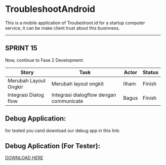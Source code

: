 # TroubleshootAndroid
This is a mobile application of Troubeshoot.id
for a startup computer service, it can be make client trust about this businness.

<hr>

## SPRINT 15
Now, continue to Fase 2 Development:

| Story                                  | Task                                       | Actor | Status   |
|----------------------------------------|---------------------------------------------------------|-------|----------|
| Merubah Layout Ongkir                  | Merubah layout ongkit     | Ilham | Finish |
| Integrasi Dialog flow     | Integrasi dialogflow dengan communicate                            | Bagus  | Finish |



## Debug Application:
for tested you cand download our debug app in this link:
## Debug Aplication (For Tester):
[DOWNLOAD HERE](https://play.google.com/store/apps/details?id=com.mobcom.troubleshoot)
<br>
<br>


